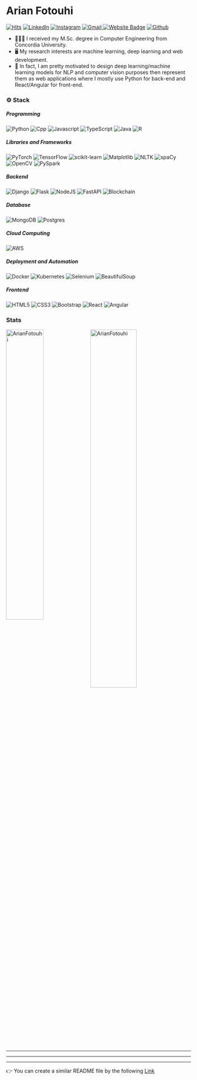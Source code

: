 # Arian Fotouhi

[![Hits](https://hits.seeyoufarm.com/api/count/incr/badge.svg?url=https%3A%2F%2Fgithub.com%2FArianFotouhi%2FArianFotouhi&count_bg=%2379C83D&title_bg=%23555555&icon=&icon_color=%23E7E7E7&title=Profile+Views&edge_flat=false)](https://hits.seeyoufarm.com)
[![LinkedIn](https://img.shields.io/badge/linkedin-%230077B5.svg?style=for-the-badge&logo=linkedin&logoColor=white)](https://www.linkedin.com/in/arian-fotouhi/)
[![Instagram](https://img.shields.io/badge/Instagram-%23E4405F.svg?style=for-the-badge&logo=Instagram&logoColor=white)](https://www.instagram.com/arian.fotouhi)
[![Gmail](https://img.shields.io/badge/Gmail-D14836?style=for-the-badge&logo=gmail&logoColor=white)
](mailto:arianfotouhi7@gmail.com)
[![Website Badge](https://img.shields.io/badge/website-000000?style=for-the-badge&logo=About.me&logoColor=white&link=http://arianfotouhi.s3-website.ca-central-1.amazonaws.com/)](http://www.arianfotouhi.com/)
[![Github](https://img.shields.io/github/followers/ArianFotouhi?label=Follow&style=social)](https://github.com/ArianFotouhi)


- 👨🏻‍🎓 I received my M.Sc. degree in Computer Engineering from Concordia University. 
- 🖥️ My research interests are machine learning, deep learning and web development. 
- 📱 In fact, I am pretty motivated to design deep learning/machine learning models for NLP and computer vision purposes then represent them as web applications where I mostly use Python for back-end and React/Angular for front-end.


### ⚙️ Stack

##### Programming
![Python](https://img.shields.io/badge/Python-3776AB?style=for-the-badge&logo=python&logoColor=white) 
![Cpp](https://img.shields.io/badge/C%2B%2B-00599C?style=for-the-badge&logo=c%2B%2B&logoColor=white)
![Javascript](https://img.shields.io/badge/JavaScript-F7DF1E?style=for-the-badge&logo=javascript&logoColor=black)
![TypeScript](https://img.shields.io/badge/typescript-%23007ACC.svg?style=for-the-badge&logo=typescript&logoColor=white)
![Java](https://img.shields.io/badge/java-%23ED8B00.svg?style=for-the-badge&logo=java&logoColor=white)
![R](https://img.shields.io/badge/R-276DC3?style=for-the-badge&logo=r&logoColor=white)

##### Libraries and Frameworks
![PyTorch](https://img.shields.io/badge/PyTorch-%23EE4C2C.svg?style=for-the-badge&logo=PyTorch&logoColor=white) 
![TensorFlow](https://img.shields.io/badge/TensorFlow-%23FF6F00.svg?style=for-the-badge&logo=TensorFlow&logoColor=white)
![scikit-learn](https://img.shields.io/badge/scikit--learn-%23F7931E.svg?style=for-the-badge&logo=scikit-learn&logoColor=white)
![Matplotlib](https://img.shields.io/badge/Matplotlib-%23ffffff.svg?style=for-the-badge&logo=Matplotlib&logoColor=black)
![NLTK](https://img.shields.io/badge/NLTK-%23white.svg?style=for-the-badge)
![spaCy](https://img.shields.io/badge/spaCy-3152A0?style=for-the-badge)
![OpenCV](https://img.shields.io/badge/OpenCV-27338e?style=for-the-badge&logo=OpenCV&logoColor=white)
![PySpark](https://img.shields.io/badge/PySpark-FD3A5C?style=for-the-badge)

##### Backend
![Django](https://img.shields.io/badge/django-%23092E20.svg?style=for-the-badge&logo=django&logoColor=white)
![Flask](https://img.shields.io/badge/flask-%23000.svg?style=for-the-badge&logo=flask&logoColor=white)
![NodeJS](https://img.shields.io/badge/node.js-6DA55F?style=for-the-badge&logo=node.js&logoColor=white)
![FastAPI](https://img.shields.io/badge/FastAPI-005571?style=for-the-badge&logo=fastapi)
![Blockchain](https://img.shields.io/badge/Blockchain-121D33?logo=blockchaindotcom&logoColor=fff&style=for-the-badge)

##### Database
![MongoDB](https://img.shields.io/badge/MongoDB-%234ea94b.svg?style=for-the-badge&logo=mongodb&logoColor=white)
![Postgres](https://img.shields.io/badge/postgres-%23316192.svg?style=for-the-badge&logo=postgresql&logoColor=white)

##### Cloud Computing
![AWS](https://img.shields.io/badge/AWS-%23FF9900.svg?style=for-the-badge&logo=amazon-aws&logoColor=white)

##### Deployment and Automation
![Docker](https://img.shields.io/badge/docker-%230db7ed.svg?style=for-the-badge&logo=docker&logoColor=white)
![Kubernetes](https://img.shields.io/badge/kubernetes-%23326ce5.svg?style=for-the-badge&logo=kubernetes&logoColor=white)
![Selenium](https://img.shields.io/badge/-selenium-%43B02A?style=for-the-badge&logo=selenium&logoColor=white)
![BeautifulSoup](https://img.shields.io/badge/BeautifulSoup-%23E5A00D.svg?style=for-the-badge)

##### Frontend
![HTML5](https://img.shields.io/badge/html5-%23E34F26.svg?style=for-the-badge&logo=html5&logoColor=white)
![CSS3](https://img.shields.io/badge/css3-%231572B6.svg?style=for-the-badge&logo=css3&logoColor=white)
![Bootstrap](https://img.shields.io/badge/bootstrap-%23563D7C.svg?style=for-the-badge&logo=bootstrap&logoColor=white)
![React](https://img.shields.io/badge/react-%2320232a.svg?style=for-the-badge&logo=react&logoColor=%2361DAFB)
![Angular](https://img.shields.io/badge/angular-%23DD0031.svg?style=for-the-badge&logo=angular&logoColor=white)





### Stats
<div>
  <img width="45%" align="left" src="https://github-readme-stats.vercel.app/api/top-langs?username=ArianFotouhi&show_icons=true&locale=en&layout=compact" alt="ArianFotouhi" />
  
  <img width="50%"  src="https://github-readme-streak-stats.herokuapp.com/?user=ArianFotouhi&" alt="ArianFotouhi" />
</div>

***
***
***
👉 You can create a similar README file by the following [Link](https://raw.githubusercontent.com/ArianFotouhi/ArianFotouhi/main/README.md)


